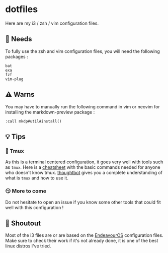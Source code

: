 # dotfiles
Here are my i3 / zsh / vim configuration files. 

## :file_folder: Needs
To fully use the zsh and vim configuration files, you will need the following
packages :
```shell
bat
exa
fzf
vim-plug
```

## :warning: Warns
You may have to manually run the following command in vim or neovim for
installing the markdown-preview package :
```vim
:call mkdp#util#install()
```

## :bulb: Tips

### :shell: Tmux
As this is a terminal centered configuration, it goes very well with tools such
as `tmux`. Here is a [cheatsheet](/TMUX.md) with the basic commands needed for anyone who
doesn't know tmux. [thoughtbot](https://thoughtbot.com/upcase/tmux) gives you a
complete understanding of what is `tmux` and how to use it.

### :smirk: More to come
Do not hesitate to open an issue if you know some other tools that could fit
well with this configuration !

## :loudspeaker: Shoutout
Most of the i3 files are or are based on the [EndeavourOS](https://endeavouros.com) configuration files.\
Make sure to check their work if it's not already done, it is one of the best
linux distros I've tried.

